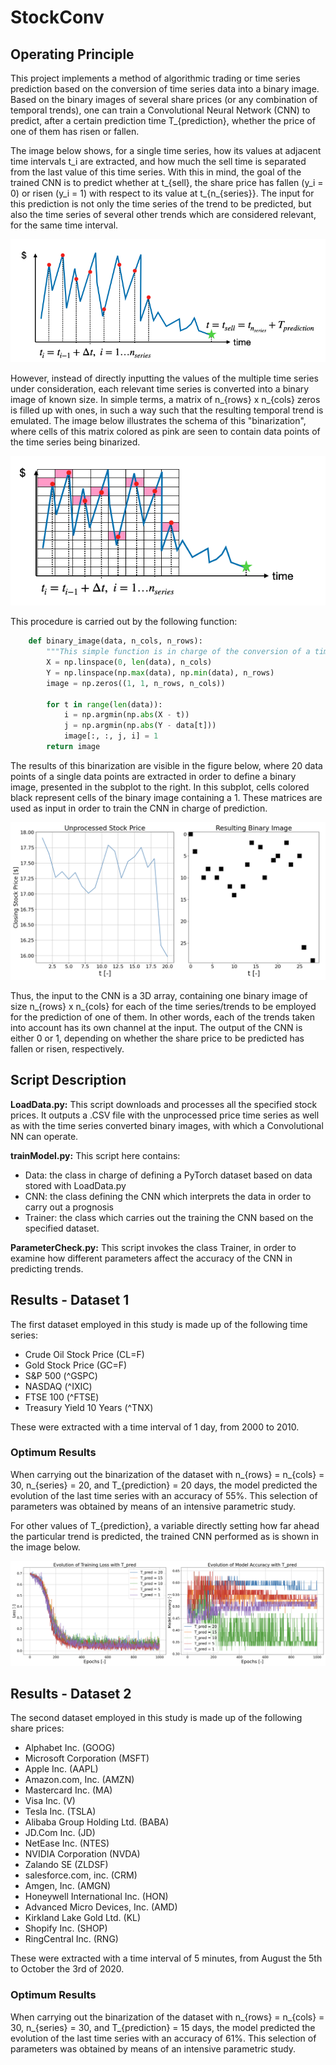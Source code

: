 # StockConv

## Operating Principle
This project implements a method of algorithmic trading or time series prediction based on the conversion of time series data into a binary image. Based on the binary images of several share prices (or any combination of temporal trends), one can train a Convolutional Neural Network (CNN) to predict, after a certain prediction time T_{prediction}, whether the price of one of them has risen or fallen. 

The image below shows, for a single time series, how its values at adjacent time intervals t_i are extracted, and how much the sell time is separated from the last value of this time series. With this in mind, the goal of the trained CNN is to predict whether at t_{sell}, the share price has fallen (y_i = 0) or risen (y_i = 1) with respect to its value at t_{n_{series}}. The input for this prediction is not only the time series of the trend to be predicted, but also the time series of several other trends which are considered relevant, for the same time interval.

![image info](./Images/timeseries.png)

However, instead of directly inputting the values of the multiple time series under consideration, each relevant time series is converted into a binary image of known size. In simple terms, a matrix of n_{rows} x n_{cols} zeros is filled up with ones, in such a way such that the resulting temporal trend is emulated. The image below illustrates the schema of this "binarization", where cells of this matrix colored as pink are seen to contain data points of the time series being binarized.

![image info](./Images/binary1.png)

This procedure is carried out by the following function:

```python
    def binary_image(data, n_cols, n_rows):
        """This simple function is in charge of the conversion of a time series of data into its binary image equivalent"""
        X = np.linspace(0, len(data), n_cols)
        Y = np.linspace(np.max(data), np.min(data), n_rows)
        image = np.zeros((1, 1, n_rows, n_cols))

        for t in range(len(data)):
            i = np.argmin(np.abs(X - t))
            j = np.argmin(np.abs(Y - data[t]))
            image[:, :, j, i] = 1
        return image
```

The results of this binarization are visible in the figure below, where 20 data points of a single data points are extracted in order to define a binary image, presented in the subplot to the right. In this subplot, cells colored black represent cells of the binary image containing a 1. These matrices are used as input in order to train the CNN in charge of prediction.

![image info](./Images/binary2.png)

Thus, the input to the CNN is a 3D array, containing one binary image of size n_{rows} x n_{cols} for each of the time series/trends to be employed for the prediction of one of them. In other words, each of the trends taken into account has its own channel at the input. The output of the CNN is either 0 or 1, depending on whether the share price to be predicted has fallen or risen, respectively.

## Script Description
**LoadData.py:** This script downloads and processes all the specified stock prices. It outputs a .CSV file with the unprocessed
    price time series as well as with the time series converted binary images, with which a Convolutional NN can operate.
    
    
**trainModel.py:** This script here contains:
* Data: the class in charge of defining a PyTorch dataset based on data stored with LoadData.py
* CNN: the class defining the CNN which interprets the data in order to carry out a prognosis
* Trainer: the class which carries out the training the CNN based on the specified dataset.


**ParameterCheck.py:** This script invokes the class Trainer, in order to examine how different parameters affect the accuracy of the CNN in predicting trends.

## Results - Dataset 1
The first dataset employed in this study is made up of the following time series:
* Crude Oil Stock Price (CL=F)
* Gold Stock Price (GC=F)
* S&P 500 (^GSPC)
* NASDAQ (^IXIC)
* FTSE 100 (^FTSE)
* Treasury Yield 10 Years (^TNX)

These were extracted with a time interval of 1 day, from 2000 to 2010.

### Optimum Results
When carrying out the binarization of the dataset with n_{rows} = n_{cols} = 30, n_{series} = 20, and T_{prediction} = 20 days, the model predicted the evolution of the last time series with an accuracy of 55%. This selection of parameters was obtained by means of an intensive parametric study.

For other values of T_{prediction}, a variable directly setting how far ahead the particular trend is predicted, the trained CNN performed as is shown in the image below.

![image info](./Images/optim1.png)

## Results - Dataset 2
The second dataset employed in this study is made up of the following share prices:
* Alphabet Inc. (GOOG)
* Microsoft Corporation (MSFT)
* Apple Inc. (AAPL)
* Amazon.com, Inc. (AMZN)
* Mastercard Inc. (MA)
* Visa Inc. (V)
* Tesla Inc. (TSLA)
* Alibaba Group Holding Ltd. (BABA)
* JD.Com Inc. (JD)
* NetEase Inc. (NTES)
* NVIDIA Corporation (NVDA)
* Zalando SE (ZLDSF)
* salesforce.com, inc. (CRM)
* Amgen, Inc. (AMGN)
* Honeywell International Inc. (HON)
* Advanced Micro Devices, Inc. (AMD)
* Kirkland Lake Gold Ltd. (KL)
* Shopify Inc. (SHOP)
* RingCentral Inc. (RNG)

These were extracted with a time interval of 5 minutes, from August the 5th to October the 3rd of 2020.

### Optimum Results
When carrying out the binarization of the dataset with n_{rows} = n_{cols} = 30, n_{series} = 30, and T_{prediction} = 15 days, the model predicted the evolution of the last time series with an accuracy of 61%. This selection of parameters was obtained by means of an intensive parametric study.
